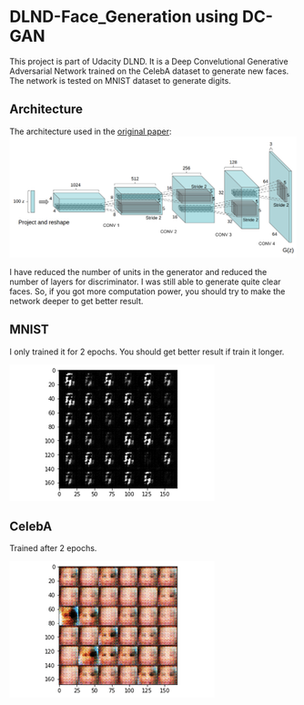 # DLND-Face_Generation using DC-GAN

This project is part of Udacity DLND. It is a Deep Convelutional Generative Adversarial Network trained on the CelebA dataset to generate new faces. The network is tested on MNIST dataset to generate digits.

## Architecture

The architecture used in the [original paper](https://arxiv.org/pdf/1511.06434.pdf): 
![](https://github.com/Xfan1025/DLND-Face_Generation/blob/master/assets/dcgan.png)

I have reduced the number of units in the generator and reduced the number of layers for discriminator. I was still able to generate quite clear faces. So, if you got more computation power, you should try to make the network deeper to get better result.


## MNIST
I only trained it for 2 epochs. You should get better result if train it longer.

![](https://github.com/Xfan1025/DLND-Face_Generation/blob/master/assets/MNIST.gif)

## CelebA
Trained after 2 epochs.

![](https://github.com/Xfan1025/DLND-Face_Generation/blob/master/assets/CelebA.gif)
